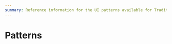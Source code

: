```yaml
---
summary: Reference information for the UI patterns available for Traditional Web Apps.
---
```


# Patterns
